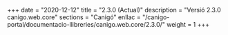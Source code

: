 +++
date        = "2020-12-12"
title       = "2.3.0 (Actual)"
description = "Versió 2.3.0 canigo.web.core"
sections    = "Canigó"
enllac		= "/canigo-portal/documentacio-llibreries/canigo.web.core/2.3.0/"
weight		= 1
+++
